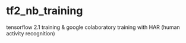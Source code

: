 # tf2_nb_training
tensorflow 2.1 training &amp; google colaboratory training with HAR (human activity recognition)

